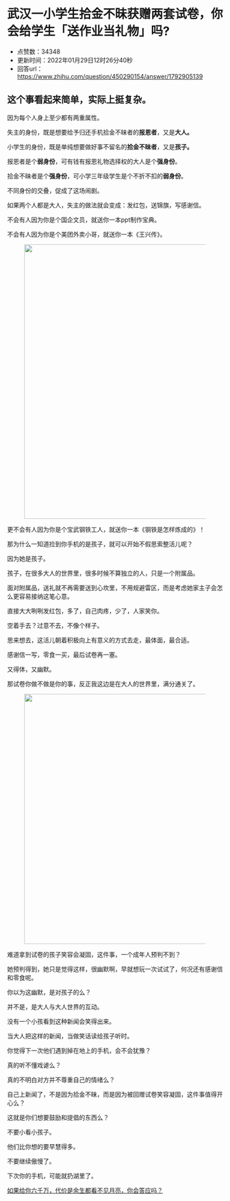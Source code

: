 # 武汉一小学生拾金不昧获赠两套试卷，你会给学生「送作业当礼物」吗?
- 点赞数：34348
- 更新时间：2022年01月29日12时26分40秒
- 回答url：https://www.zhihu.com/question/450290154/answer/1792905139
<body>
 <h2>这个事看起来简单，实际上挺复杂。</h2>
 <p data-pid="8nbHkDe0">因为每个人身上至少都有两重属性。</p>
 <p data-pid="uNEYmTXO">失主的身份，既是想要给予归还手机拾金不昧者的<b>报恩者</b>，又是<b>大人。</b></p>
 <p data-pid="Oyem-D3O">小学生的身份，既是单纯想要做好事不留名的<b>拾金不昧者</b>，又是<b>孩子。</b></p>
 <p data-pid="Ug4HiJc0">报恩者是个<b>弱身份</b>，可有钱有报恩礼物选择权的大人是个<b>强身份</b>。</p>
 <p data-pid="lKpw6OcR">拾金不昧者是个<b>强身份</b>，可小学三年级学生是个不折不扣的<b>弱身份</b>。</p>
 <p data-pid="Z5f7D53h">不同身份的交叠，促成了这场闹剧。</p>
 <p data-pid="gXVgz8qK">如果两个人都是大人，失主的做法就会变成：发红包，送锦旗，写感谢信。</p>
 <p data-pid="8qe5zwKr">不会有人因为你是个国企文员，就送你一本ppt制作宝典。</p>
 <p data-pid="moV7zl9-">不会有人因为你是个美团外卖小哥，就送你一本《王兴传》。</p>
 <figure data-size="normal">
  <img src="https://pica.zhimg.com/50/v2-a3c58776daa654ea26097a8f1ec5bbc0_720w.jpg?source=1940ef5c" data-rawwidth="640" data-rawheight="684" data-size="normal" data-caption="" data-original-token="v2-a3c58776daa654ea26097a8f1ec5bbc0" data-default-watermark-src="https://pic1.zhimg.com/50/v2-ab02009e8189a5abf51d42af7136c121_720w.jpg?source=1940ef5c" class="origin_image zh-lightbox-thumb" width="640" data-original="https://pic1.zhimg.com/v2-a3c58776daa654ea26097a8f1ec5bbc0_r.jpg?source=1940ef5c">
 </figure>
 <p data-pid="YgNHcgNE">更不会有人因为你是个宝武钢铁工人，就送你一本《钢铁是怎样炼成的》！</p>
 <p data-pid="_dZ5lfus">那为什么一知道捡到你手机的是孩子，就可以开始不假思索整活儿呢？</p>
 <p data-pid="q-mcye2E">因为她是孩子。</p>
 <p data-pid="kzvV70I9">孩子，在很多大人的世界里，很多时候不算独立的人，只是一个附属品。</p>
 <p data-pid="WgdN-Lh0">面对附属品，送礼就不再需要送到心坎里，不用规避雷区，而是考虑她家主子会怎么更容易接纳这笔心意。</p>
 <p data-pid="9wX6pBIi">直接大大咧咧发红包，多了，自己肉疼，少了，人家笑你。</p>
 <p data-pid="SjUliqvE">空着手去？过意不去，不像个样子。</p>
 <p data-pid="JS9Q5VKB">思来想去，这活儿朝着积极向上有意义的方式去走，最体面，最合适。</p>
 <p data-pid="Cl6URYoK">感谢信一写，零食一买，最后试卷再一塞。</p>
 <p data-pid="Q6AIBZm4">又得体，又幽默。</p>
 <p data-pid="PzyQ3rcH">那试卷你做不做是你的事，反正我这边是在大人的世界里，满分通关了。</p>
 <figure data-size="normal">
  <img src="https://pic1.zhimg.com/50/v2-11d95ddcc18f20f184f3cc32a53bbe47_720w.jpg?source=1940ef5c" data-rawwidth="583" data-rawheight="415" data-size="normal" data-caption="" data-original-token="v2-11d95ddcc18f20f184f3cc32a53bbe47" data-default-watermark-src="https://pic1.zhimg.com/50/v2-8f44d602f54ae73c18be9825def382c7_720w.jpg?source=1940ef5c" class="origin_image zh-lightbox-thumb" width="583" data-original="https://pic1.zhimg.com/v2-11d95ddcc18f20f184f3cc32a53bbe47_r.jpg?source=1940ef5c">
 </figure>
 <p data-pid="icZWOKuy">难道拿到试卷的孩子笑容会凝固，这件事，一个成年人预判不到？</p>
 <p data-pid="d3ONfIop">她预判得到，她只是觉得这样，很幽默啊，早就想玩一次试试了，何况还有感谢信和零食呢。</p>
 <p data-pid="EBg9Nz1t">你以为这幽默，是对孩子的么？</p>
 <p data-pid="5oEz0Yer">并不是，是大人与大人世界的互动。</p>
 <p data-pid="_NcjFpKK">没有一个小孩看到这种新闻会笑得出来。</p>
 <p data-pid="FEi0QsFK">当大人把这样的新闻，当做笑话读给孩子听时。</p>
 <p data-pid="Vzvn1dOY">你觉得下一次他们遇到掉在地上的手机，会不会犹豫？</p>
 <p data-pid="TMTlRXxq">真的听不懂戏谑么？</p>
 <p data-pid="ounzbKOx">真的不明白对方并不尊重自己的情绪么？</p>
 <p data-pid="0GZynTou">自己上新闻了，不是因为拾金不昧，而是因为被回赠试卷笑容凝固，这件事值得开心么？</p>
 <p data-pid="4TBL-Uh8">这就是你们想要鼓励和提倡的东西么？</p>
 <p data-pid="Ku7TYGb9">不要小看小孩子。</p>
 <p data-pid="ZWpl0t5y">他们比你想的要早慧得多。</p>
 <p data-pid="DX-nIDaZ">不要继续傲慢了。</p>
 <p data-pid="WlJJ4IP6">下次你的手机，可能就扔湖里了。</p><a data-draft-node="block" data-draft-type="link-card" href="https://www.zhihu.com/answer/1740398417" data-image="https://pic3.zhimg.com/v2-a0f3d01dc379db74ad5a1ec98c51f362_bh.jpg" data-image-width="1280" data-image-height="1707" class="internal">如果给你六千万，代价是余生都看不见月亮，你会答应吗？</a>
 <p></p>
</body>